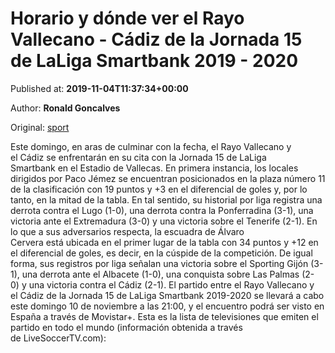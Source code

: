 
# Horario y dónde ver el Rayo Vallecano - Cádiz de la Jornada 15 de LaLiga Smartbank 2019 - 2020

Published at: **2019-11-04T11:37:34+00:00**

Author: **Ronald Goncalves**

Original: [sport](https://www.sport.es/es/noticias/segunda-division/horario-donde-ver-rayo-vallecano-cadiz-jornada-laliga-smartbank-2019-2020-7713759)

Este domingo, en aras de culminar con la fecha, el Rayo Vallecano y el Cádiz se enfrentarán en su cita con la Jornada 15 de LaLiga Smartbank en el Estadio de Vallecas.
En primera instancia, los locales dirigidos por Paco Jémez se encuentran posicionados en la plaza número 11 de la clasificación con 19 puntos y +3 en el diferencial de goles y, por lo tanto, en la mitad de la tabla. En tal sentido, su historial por liga registra una derrota contra el Lugo (1-0), una derrota contra la Ponferradina (3-1), una victoria ante el Extremadura (3-0) y una victoria sobre el Tenerife (2-1).
En lo que a sus adversarios respecta, la escuadra de Álvaro Cervera está ubicada en el primer lugar de la tabla con 34 puntos y +12 en el diferencial de goles, es decir, en la cúspide de la competición. De igual forma, sus registros por liga señalan una victoria sobre el Sporting Gijón (3-1), una derrota ante el Albacete (1-0), una conquista sobre Las Palmas (2-0) y una victoria contra el Cádiz (2-1).
El partido entre el Rayo Vallecano y el Cádiz de la Jornada 15 de LaLiga Smartbank 2019-2020 se llevará a cabo este domingo 10 de noviembre a las 21:00, y el encuentro podrá ser visto en España a través de Movistar+.
Esta es la lista de televisiones que emiten el partido en todo el mundo (información obtenida a través de LiveSoccerTV.com):
